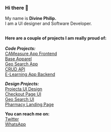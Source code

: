 ### Hi there 👋
My name is **Divine Philip.**<br>
I am a UI designer and Software Developer.<br><br>

**Here are a couple of projects I am really proud of:**<br><br>
**_Code Projects:_**<br>
[CAMeasure App Frontend](https://github.com/dpkreativ/CAMeasure-app)<br>
[Base Apparel](https://github.com/dpkreativ/base-apparel)<br>
[Geo Search App](https://github.com/dpkreativ/Geo-Search)<br>
[CRUD API](https://github.com/dpkreativ/crud-app-api)<br>
[E-Learning App Backend](https://github.com/dpkreativ/e-learning-app)

**_Design Projects:_**<br>
[Projecta UI Design](https://www.figma.com/file/IKX5ji9eGWaQ15P6HDFY4h/Projecta)<br>
[Checkout Page UI](https://www.figma.com/file/hdT4rcxhVRkJ53knKfyq1S/Day-2-(%23DailyUI)?node-id=0%3A1)<br>
[Geo Search UI](https://www.figma.com/file/gGw8vhqRUlBRNAnxsDzK0V/GeoSearch-UI-design?node-id=0%3A1)<br>
[Pharmacy Landing Page](https://www.figma.com/file/qA0EPsDXZzd8IVIcmrAANz/Design-Task-3?node-id=0%3A1)<br>


**You can reach me on:**<br>
[Twitter](https://twitter.com/dpkreativ)<br>
[WhatsApp](https://wa.me/2349021824073)
<!--
**dpkreativ/dpkreativ** is a ✨ _special_ ✨ repository because its `README.md` (this file) appears on your GitHub profile.

Here are some ideas to get you started:

- 🔭 I’m currently working on ...
- 🌱 I’m currently learning ...
- 👯 I’m looking to collaborate on ...
- 🤔 I’m looking for help with ...
- 💬 Ask me about ...
- 📫 How to reach me: ...
- 😄 Pronouns: ...
- ⚡ Fun fact: ...
-->
